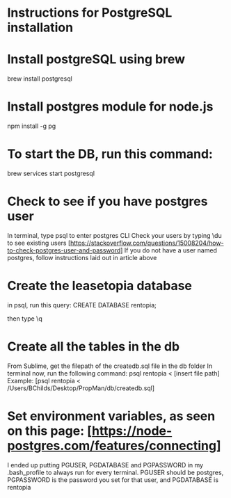 # Instructions for PostgreSQL installation

# Install postgreSQL using brew
brew install postgresql

# Install postgres module for node.js
npm install -g pg

# To start the DB, run this command:
brew services start postgresql

# Check to see if you have postgres user
In terminal, type psql to enter postgres CLI
Check your users by typing \du to see existing users
[https://stackoverflow.com/questions/15008204/how-to-check-postgres-user-and-password]
If you do not have a user named postgres, follow instructions laid out in article above

# Create the leasetopia database
in psql, run this query:
CREATE DATABASE rentopia;

then type \q

# Create all the tables in the db
From Sublime, get the filepath of the createdb.sql file in the db folder
In terminal now, run the following command:
psql rentopia < [insert file path]
Example: [psql rentopia < /Users/BChilds/Desktop/PropMan/db/createdb.sql]

# Set environment variables, as seen on this page: [https://node-postgres.com/features/connecting]
I ended up putting PGUSER, PGDATABASE and PGPASSWORD in my .bash_profile to always run for every terminal. PGUSER should be postgres, PGPASSWORD is the password you set for that user, and PGDATABASE is rentopia
